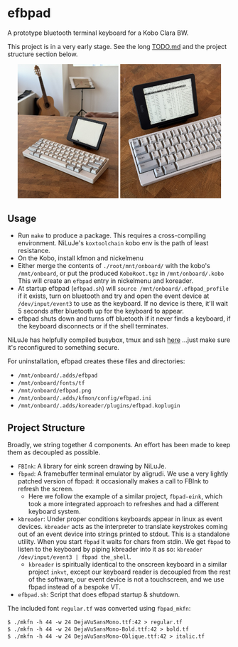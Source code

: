 # efbpad

A prototype bluetooth terminal keyboard for a Kobo Clara BW.

This project is in a very early stage. 
See the long [TODO.md](TODO.md) and the project structure section below.

<p align="center">
  <img alt="Wide" src="./images/efbpad_1.jpeg" width="45%">
  <img alt="Detail" src="./images/efbpad_2.jpeg" width="45%">
</p>

## Usage

 - Run `make` to produce a package.
   This requires a cross-compiling environment.
   NiLuJe's `koxtoolchain` kobo env is the path of least resistance.
 - On the Kobo, install kfmon and nickelmenu
 - Either merge the contents of `./root/mnt/onboard/` with the kobo's
   `/mnt/onboard`, or put the produced `KoboRoot.tgz` in `/mnt/onboard/.kobo`
   This will create an `efbpad` entry in nickelmenu and koreader.
 - At startup efbpad (`efbpad.sh`) will `source /mnt/onboard/.efbpad_profile` if it exists, turn on bluetooth and try and open the event device at `/dev/input/event3` to use as the keyboard.
   If no device is there, it'll wait 5 seconds after bluetooth up for the keyboard to appear.
 - efbpad shuts down and turns off bluetooth if it never finds a keyboard, if
   the keyboard disconnects or if the shell terminates.

NiLuJe has helpfully compiled busybox, tmux and ssh
[here](https://www.mobileread.com/forums/showthread.php?t=254214)
...just make sure it's reconfigured to something secure.

For uninstallation, efbpad creates these files and directories:
 - `/mnt/onboard/.adds/efbpad`
 - `/mnt/onboard/fonts/tf`
 - `/mnt/onboard/efbpad.png` 
 - `/mnt/onboard/.adds/kfmon/config/efbpad.ini`
 - `/mnt/onboard/.adds/koreader/plugins/efbpad.koplugin`

## Project Structure
Broadly, we string together 4 components. 
An effort has been made to keep them as decoupled as possible.
 - `FBInk`: A library for eink screen drawing by NiLuJe.
 - `fbpad`: A framebuffer terminal emulator by aligrudi.
   We use a very lightly patched version of fbpad: it occasionally
   makes a call to FBInk to refresh the screen.
    - Here we follow the example of a similar project, `fbpad-eink`, which
      took a more integrated approach to refreshes and had a different
      keyboard system.
 - `kbreader`: Under proper conditions keyboards appear in linux as
   event devices. `kbreader` acts as the interpreter to translate keystrokes
   coming out of an event device into strings printed to stdout.
   This is a standalone utility.
   When you start `fbpad` it waits for chars from stdin. We get `fbpad`
   to listen to the keyboard by piping kbreader into it as so:
   `kbreader /dev/input/event3 | fbpad the_shell`.
    - `kbreader` is spiritually identical to the onscreen keyboard in
      a similar project `inkvt`, except our keyboard reader is decoupled
      from the rest of the software, our event device is not a touchscreen,
      and we use fbpad instead of a bespoke VT.
 - `efbpad.sh`: Script that does efbpad startup & shutdown.

The included font `regular.tf` was converted using `fbpad_mkfn`:

```
$ ./mkfn -h 44 -w 24 DejaVuSansMono.ttf:42 > regular.tf
$ ./mkfn -h 44 -w 24 DejaVuSansMono-Bold.ttf:42 > bold.tf
$ ./mkfn -h 44 -w 24 DejaVuSansMono-Oblique.ttf:42 > italic.tf
```
